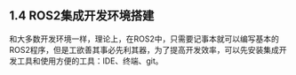 ## 1.4 ROS2集成开发环境搭建

和大多数开发环境一样，理论上，在ROS2中，只需要记事本就可以编写基本的ROS2程序，但是工欲善其事必先利其器，为了提高开发效率，可以先安装集成开发工具和使用方便的工具：IDE、终端、git。

